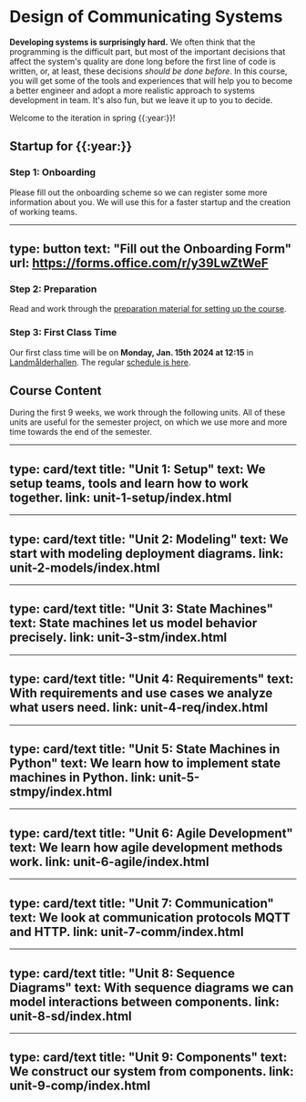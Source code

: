 # Design of Communicating Systems


**Developing systems is surprisingly hard.** 
We often think that the programming is the difficult part,
but most of the important decisions that affect the system's quality are done long before the first line of code is written, or, at least, these decisions *should be done before*. 
In this course, you will get some of the tools and experiences that will help you to become a better engineer and adopt a more realistic approach to systems development in team. 
It's also fun, but we leave it up to you to decide.

Welcome to the iteration in spring {{:year:}}!


## Startup for {{:year:}}


### Step 1: Onboarding

Please fill out the onboarding scheme so we can register some more information about you.
We will use this for a faster startup and the creation of working teams.

---
type: button
text: "Fill out the Onboarding Form"
url: https://forms.office.com/r/y39LwZtWeF
---


### Step 2: Preparation

Read and work through the [preparation material for setting up the course](unit-1-setup/index.html). 


### Step 3: First Class Time

Our first class time will be on **Monday, Jan. 15th 2024 at 12:15** in [Landmålderhallen](https://link.mazemap.com/oOca9g4M). 
The regular [schedule is here](schedule.html).



## Course Content

During the first 9 weeks, we work through the following units. All of these units are useful for the semester project, on which we use more and more time towards the end of the semester.

---
type: card/text
title: "Unit 1: Setup"
text: We setup teams, tools and learn how to work together.
link: unit-1-setup/index.html
---

---
type: card/text
title: "Unit 2: Modeling"
text: We start with modeling deployment diagrams.
link: unit-2-models/index.html
---

---
type: card/text
title: "Unit 3: State Machines"
text: State machines let us model behavior precisely.
link: unit-3-stm/index.html
---

---
type: card/text
title: "Unit 4: Requirements"
text: With requirements and use cases we analyze what users need.
link: unit-4-req/index.html
---

---
type: card/text
title: "Unit 5: State Machines in Python"
text: We learn how to implement state machines in Python.
link: unit-5-stmpy/index.html
---

---
type: card/text
title: "Unit 6: Agile Development"
text: We learn how agile development methods work.
link: unit-6-agile/index.html
---

---
type: card/text
title: "Unit 7: Communication"
text: We look at communication protocols MQTT and HTTP.
link: unit-7-comm/index.html
---

---
type: card/text
title: "Unit 8: Sequence Diagrams"
text: With sequence diagrams we can model interactions between components.
link: unit-8-sd/index.html
---

---
type: card/text
title: "Unit 9: Components"
text: We construct our system from components.
link: unit-9-comp/index.html
---

